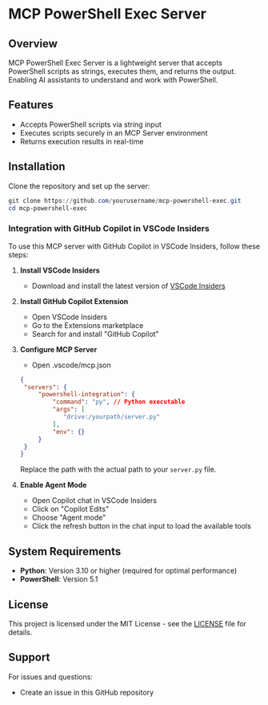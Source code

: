 # MCP PowerShell Exec Server

## Overview
MCP PowerShell Exec Server is a lightweight server that accepts PowerShell scripts as strings, executes them, and returns the output. Enabling AI assistants to understand and work with PowerShell.

## Features
- Accepts PowerShell scripts via string input
- Executes scripts securely in an MCP Server environment
- Returns execution results in real-time

## Installation
Clone the repository and set up the server:

```powershell
git clone https://github.com/yourusername/mcp-powershell-exec.git
cd mcp-powershell-exec
```

### Integration with GitHub Copilot in VSCode Insiders

To use this MCP server with GitHub Copilot in VSCode Insiders, follow these steps:

1. **Install VSCode Insiders**
   - Download and install the latest version of [VSCode Insiders](https://code.visualstudio.com/insiders/)

1. **Install GitHub Copilot Extension**
   - Open VSCode Insiders
   - Go to the Extensions marketplace
   - Search for and install "GitHub Copilot"

3. **Configure MCP Server**
   - Open .vscode/mcp.json
   ```json
   {
    "servers": {
        "powershell-integration": {
            "command": "py", // Python executable
            "args": [
               "drive:/yourpath/server.py"
            ],
            "env": {}
        }
    }
   }
   ```
   Replace the path with the actual path to your `server.py` file.
   

1. **Enable Agent Mode**
   - Open Copilot chat in VSCode Insiders
   - Click on "Copilot Edits"
   - Choose "Agent mode"
   - Click the refresh button in the chat input to load the available tools

## System Requirements

- **Python**: Version 3.10 or higher (required for optimal performance)
- **PowerShell**: Version 5.1 

## License

This project is licensed under the MIT License - see the [LICENSE](LICENSE) file for details.

## Support

For issues and questions:
- Create an issue in this GitHub repository   
